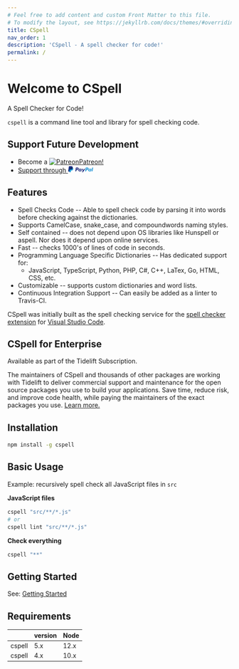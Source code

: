 ```yaml
---
# Feel free to add content and custom Front Matter to this file.
# To modify the layout, see https://jekyllrb.com/docs/themes/#overriding-theme-defaults
title: CSpell
nav_order: 1
description: 'CSpell - A spell checker for code!'
permalink: /
---
```


# Welcome to CSpell

A Spell Checker for Code!

`cspell` is a command line tool and library for spell checking code.

## Support Future Development

- Become a [<img src="https://github.githubassets.com/images/modules/site/icons/funding_platforms/patreon.svg" width="16" height="16" alt="Patreon">Patreon!](https://patreon.com/streetsidesoftware)
- [Support through ![PayPal](./assets/images/paypal-logo-wide-16.png)](https://www.paypal.com/donate/?hosted_button_id=26LNBP2Q6MKCY)

## Features

- Spell Checks Code -- Able to spell check code by parsing it into words before checking against the dictionaries.
- Supports CamelCase, snake_case, and compoundwords naming styles.
- Self contained -- does not depend upon OS libraries like Hunspell or aspell. Nor does it depend upon online services.
- Fast -- checks 1000's of lines of code in seconds.
- Programming Language Specific Dictionaries -- Has dedicated support for:
  - JavaScript, TypeScript, Python, PHP, C#, C++, LaTex, Go, HTML, CSS, etc.
- Customizable -- supports custom dictionaries and word lists.
- Continuous Integration Support -- Can easily be added as a linter to Travis-CI.

CSpell was initially built as the spell checking service for the [spell checker extension](https://marketplace.visualstudio.com/items?itemName=streetsidesoftware.code-spell-checker) for
[Visual Studio Code](https://code.visualstudio.com/).

## CSpell for Enterprise

Available as part of the Tidelift Subscription.

The maintainers of CSpell and thousands of other packages are working with Tidelift to deliver commercial support and maintenance for the open source packages you use to build your applications. Save time, reduce risk, and improve code health, while paying the maintainers of the exact packages you use. [Learn more.](https://tidelift.com/subscription/pkg/npm-cspell?utm_source=npm-cspell&utm_medium=referral&utm_campaign=enterprise&utm_term=repo)

## Installation

```sh
npm install -g cspell
```

## Basic Usage

Example: recursively spell check all JavaScript files in `src`

**JavaScript files**

```sh
cspell "src/**/*.js"
# or
cspell lint "src/**/*.js"
```

**Check everything**

```sh
cspell "**"
```

## Getting Started

See: [Getting Started](./docs/getting-started.md)

## Requirements

|        | version | Node |
| :----- | :------ | :--- |
| cspell | 5.x     | 12.x |
| cspell | 4.x     | 10.x |

<!---
cspell:ignore compoundwords paypal
--->
